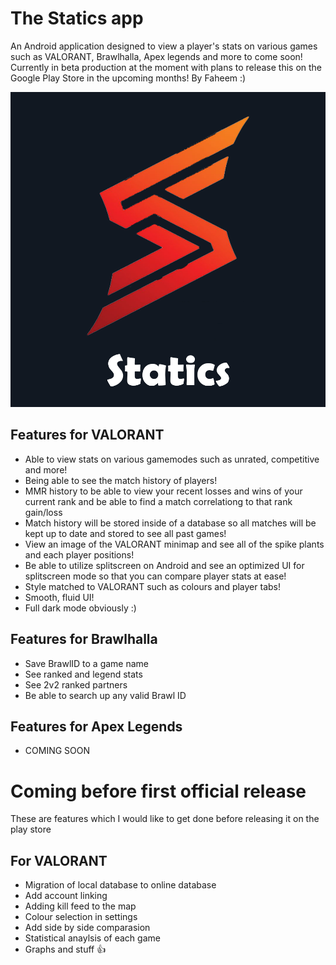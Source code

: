 # The Statics app
An Android application designed to view a player's stats on various games such as VALORANT, Brawlhalla, Apex legends and more to come soon! Currently in beta production at the moment with plans to release this on the Google Play Store in the upcoming months!
By Faheem :)

![Screenshot](fulllogo.png)

## Features for VALORANT
- Able to view stats on various gamemodes such as unrated, competitive and more!
- Being able to see the match history of players!
- MMR history to be able to view your recent losses and wins of your current rank and be able to find a match correlationg to that rank gain/loss
- Match history will be stored inside of a database so all matches will be kept up to date and stored to see all past games!
- View an image of the VALORANT minimap and see all of the spike plants and each player positions!
- Be able to utilize splitscreen on Android and see an optimized UI for splitscreen mode so that you can compare player stats at ease!
- Style matched to VALORANT such as colours and player tabs!
- Smooth, fluid UI!
- Full dark mode obviously :)

## Features for Brawlhalla
- Save BrawlID to a game name
- See ranked and legend stats
- See 2v2 ranked partners
- Be able to search up any valid Brawl ID


## Features for Apex Legends
- COMING SOON


# Coming before first official release
These are features which I would like to get done before releasing it on the play store

## For VALORANT
- Migration of local database to online database
- Add account linking
- Adding kill feed to the map
- Colour selection in settings
- Add side by side comparasion
- Statistical anaylsis of each game
- Graphs and stuff 👍
